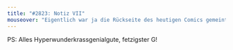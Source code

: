 ```yaml
---
title: "#2823: Notiz VII"
mouseover: "Eigentlich war ja die Rückseite des heutigen Comics gemeint."
---
```


PS:
Alles Hyperwunderkrassgenialgute, fetzigster G!
